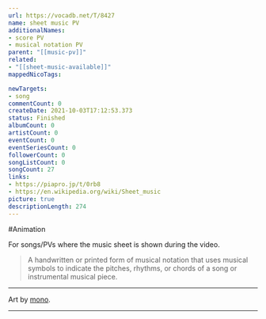 ```yaml
---
url: https://vocadb.net/T/8427
name: sheet music PV
additionalNames: 
- score PV
- musical notation PV
parent: "[[music-pv]]"
related:
- "[[sheet-music-available]]"
mappedNicoTags:

newTargets:
- song
commentCount: 0
createDate: 2021-10-03T17:12:53.373
status: Finished
albumCount: 0
artistCount: 0
eventCount: 0
eventSeriesCount: 0
followerCount: 0
songListCount: 0
songCount: 27
links: 
- https://piapro.jp/t/0rb8
- https://en.wikipedia.org/wiki/Sheet_music
picture: true
descriptionLength: 274
---
```


#Animation

For songs/PVs where the music sheet is shown during the video.
> A handwritten or printed form of musical notation that uses musical symbols to indicate the pitches, rhythms, or chords of a song or instrumental musical piece.

---
Art by [mono](https://vocadb.net/Ar/16028).

---

